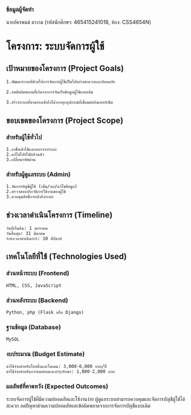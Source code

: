 ### ข้อมูลผู้จัดทำ
นายอัครพนธ์ ตางาม (รหัสนักศึกษา: 465415241018, ห้อง: CSS4654N)

# โครงการ: ระบบจัดการผู้ใช้

## เป้าหมายของโครงการ (Project Goals)
	1.พัฒนาระบบที่ช่วยให้การจัดการผู้ใช้เป็นไปอย่างสะดวกและปลอดภัย

	2.ลดข้อผิดพลาดที่เกิดจากการจัดเก็บข้อมูลผู้ใช้แบบเดิม

	3.สร้างระบบที่สามารถเข้าถึงได้จากทุกอุปกรณ์ที่เชื่อมต่ออินเทอร์เน็ต

## ขอบเขตของโครงการ (Project Scope)
### สำหรับผู้ใช้ทั่วไป
	1.ลงชื่อเข้าใช้และออกจากระบบ
	2.แก้ไขโปรไฟล์ส่วนตัว
	3.เปลี่ยนรหัสผ่าน
### สำหรับผู้ดูแลระบบ (Admin)
	1.จัดการบัญชีผู้ใช้ (เพิ่ม/ลบ/แก้ไขข้อมูล)
	2.ตรวจสอบประวัติการใช้งานของผู้ใช้
	3.ควบคุมสิทธิ์การเข้าถึงระบบ
## ช่วงเวลาดำเนินโครงการ (Timeline)
	วันที่เริ่มต้น: 1 มกราคม
	วันสิ้นสุด: 31 มีนาคม
	ระยะเวลาดำเนินการ: 10 สัปดาห์

## เทคโนโลยีที่ใช้ (Technologies Used)
### ส่วนหน้าระบบ (Frontend)
	HTML, CSS, JavaScript
### ส่วนหลังระบบ (Backend)
	Python, php (Flask หรือ Django)
### ฐานข้อมูล (Database)
	MySQL

### งบประมาณ (Budget Estimate)
	ค่าใช้จ่ายสำหรับโฮสติ้งและโดเมน: 3,000-6,000 บาท/ปี
	ค่าใช้จ่ายสำหรับการทดสอบและบำรุงรักษา: 1,000-2,000 บาท
### ผลลัพธ์ที่คาดหวัง (Expected Outcomes)
ระบบจัดการผู้ใช้ที่มีความปลอดภัยและใช้งานง่าย
ผู้ดูแลระบบสามารถควบคุมและจัดการบัญชีผู้ใช้ได้สะดวก
ลดปัญหาด้านความปลอดภัยและข้อผิดพลาดจากการจัดการบัญชีแบบเดิม

